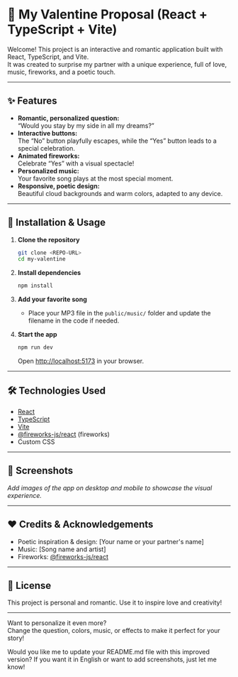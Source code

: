 # 💖 My Valentine Proposal (React + TypeScript + Vite)

Welcome! This project is an interactive and romantic application built with React, TypeScript, and Vite.  
It was created to surprise my partner with a unique experience, full of love, music, fireworks, and a poetic touch.

---

## ✨ Features

- **Romantic, personalized question:**  
  “Would you stay by my side in all my dreams?”
- **Interactive buttons:**  
  The “No” button playfully escapes, while the “Yes” button leads to a special celebration.
- **Animated fireworks:**  
  Celebrate “Yes” with a visual spectacle!
- **Personalized music:**  
  Your favorite song plays at the most special moment.
- **Responsive, poetic design:**  
  Beautiful cloud backgrounds and warm colors, adapted to any device.

---

## 🚀 Installation & Usage

1. **Clone the repository**
   ```sh
   git clone <REPO-URL>
   cd my-valentine
   ```

2. **Install dependencies**
   ```sh
   npm install
   ```

3. **Add your favorite song**
   - Place your MP3 file in the `public/music/` folder and update the filename in the code if needed.

4. **Start the app**
   ```sh
   npm run dev
   ```
   Open [http://localhost:5173](http://localhost:5173) in your browser.

---

## 🛠️ Technologies Used

- [React](https://react.dev/)
- [TypeScript](https://www.typescriptlang.org/)
- [Vite](https://vitejs.dev/)
- [@fireworks-js/react](https://www.npmjs.com/package/@fireworks-js/react) (fireworks)
- Custom CSS

---

## 📱 Screenshots

_Add images of the app on desktop and mobile to showcase the visual experience._

---

## ❤️ Credits & Acknowledgements

- Poetic inspiration & design: [Your name or your partner's name]
- Music: [Song name and artist]
- Fireworks: [@fireworks-js/react](https://www.npmjs.com/package/@fireworks-js/react)

---

## 📄 License

This project is personal and romantic. Use it to inspire love and creativity!

---

Want to personalize it even more?  
Change the question, colors, music, or effects to make it perfect for your story!

Would you like me to update your README.md file with this improved version? If you want it in English or want to add screenshots, just let me know!